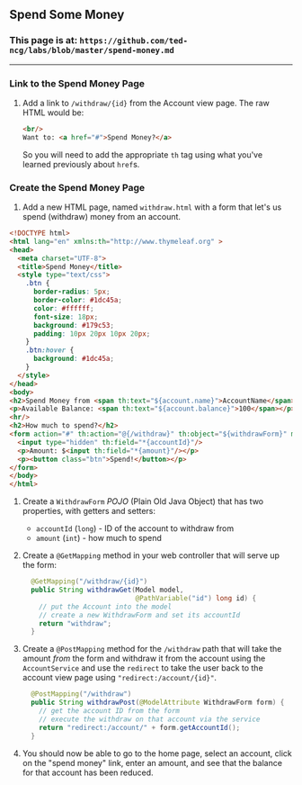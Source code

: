 ## Spend Some Money

### This page is at: `https://github.com/ted-ncg/labs/blob/master/spend-money.md`

----

### Link to the Spend Money Page
1. Add a link to `/withdraw/{id}` from the Account view page.
   The raw HTML would be:
   
   ```html
   <br/>
   Want to: <a href="#">Spend Money?</a>
   ```
   So you will need to add the appropriate `th` tag using what you've learned previously about `href`s.

### Create the Spend Money Page

1. Add a new HTML page, named `withdraw.html` with a form that let's us spend (withdraw) money from an account.

  ```html
  <!DOCTYPE html>
  <html lang="en" xmlns:th="http://www.thymeleaf.org" >
  <head>
    <meta charset="UTF-8">
    <title>Spend Money</title>
    <style type="text/css">
      .btn {
        border-radius: 5px;
        border-color: #1dc45a;
        color: #ffffff;
        font-size: 18px;
        background: #179c53;
        padding: 10px 20px 10px 20px;
      }
      .btn:hover {
        background: #1dc45a;
      }
    </style>
  </head>
  <body>
  <h2>Spend Money from <span th:text="${account.name}">AccountName</span>:</h2>
  <p>Available Balance: <span th:text="${account.balance}">100</span></p>
  <hr/>
  <h2>How much to spend?</h2>
  <form action="#" th:action="@{/withdraw}" th:object="${withdrawForm}" method="post">
    <input type="hidden" th:field="*{accountId}"/>
    <p>Amount: $<input th:field="*{amount}"/></p>
    <p><button class="btn">Spend!</button></p>
  </form>
  </body>
  </html>
  ```
1. Create a `WithdrawForm` *POJO* (Plain Old Java Object) that has two properties, with getters and setters:
   * `accountId` (`long`) - ID of the account to withdraw from
   * `amount` (`int`) - how much to spend

1. Create a `@GetMapping` method in your web controller that will serve up the form:

   ```java
     @GetMapping("/withdraw/{id}")
     public String withdrawGet(Model model,
                               @PathVariable("id") long id) {
       // put the Account into the model
       // create a new WithdrawForm and set its accountId
       return "withdraw";
     }
   ```

1. Create a `@PostMapping` method for the `/withdraw` path that will take the amount *from* the form and withdraw it from the account using the `AccountService` and use the `redirect` to take the user back to the account view page using `"redirect:/account/{id}"`.

   ```java
     @PostMapping("/withdraw")
     public String withdrawPost(@ModelAttribute WithdrawForm form) {
       // get the account ID from the form
       // execute the withdraw on that account via the service
       return "redirect:/account/" + form.getAccountId();
     }
   ```

1. You should now be able to go to the home page, select an account, click on the "spend money" link, enter an amount, and see that the balance for that account has been reduced.

